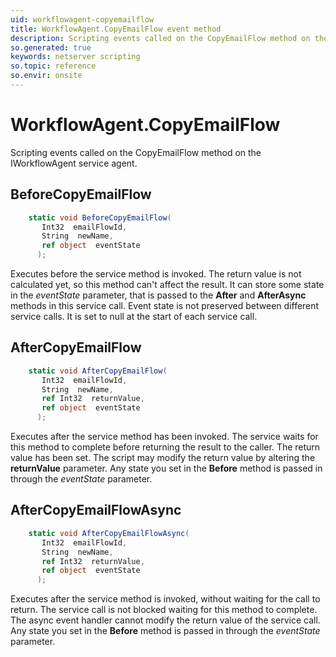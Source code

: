 ```yaml
---
uid: workflowagent-copyemailflow
title: WorkflowAgent.CopyEmailFlow event method
description: Scripting events called on the CopyEmailFlow method on the WorkflowAgent service agent.
so.generated: true
keywords: netserver scripting
so.topic: reference
so.envir: onsite
---
```

# WorkflowAgent.CopyEmailFlow

Scripting events called on the <see cref='M:IWorkflowAgent.CopyEmailFlow'>CopyEmailFlow</see> method on the <see cref='IWorkflowAgent'>IWorkflowAgent</see>  service agent.

## BeforeCopyEmailFlow
```cs
    static void BeforeCopyEmailFlow(
       Int32  emailFlowId,
       String  newName,
       ref object  eventState
      );
```
Executes before the service method is invoked.
The return value is not calculated yet, so this method can't affect the result.
It can store some state in the *eventState* parameter, that is passed to the **After** and **AfterAsync** methods in this service call.
Event state is not preserved between different service calls. It is set to null at the start of each service call.
## AfterCopyEmailFlow
```cs
    static void AfterCopyEmailFlow(
       Int32  emailFlowId,
       String  newName,
       ref Int32  returnValue,
       ref object  eventState
      );
```
Executes after the service method has been invoked. The service waits for this method to complete before returning the result to the caller.
The return value has been set. The script may modify the return value by altering the **returnValue** parameter.
Any state you set in the **Before** method is passed in through the *eventState* parameter.
## AfterCopyEmailFlowAsync
```cs
    static void AfterCopyEmailFlowAsync(
       Int32  emailFlowId,
       String  newName,
       ref Int32  returnValue,
       ref object  eventState
      );
```
Executes after the service method is invoked, without waiting for the call to return.
The service call is not blocked waiting for this method to complete.
The async event handler cannot modify the return value of the service call.
Any state you set in the **Before** method is passed in through the *eventState* parameter.

